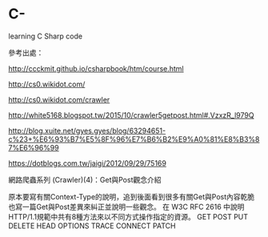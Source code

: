 # C-
learning C Sharp code

參考出處：

http://ccckmit.github.io/csharpbook/htm/course.html

http://cs0.wikidot.com/

http://cs0.wikidot.com/crawler

http://white5168.blogspot.tw/2015/10/crawler5getpost.html#.VzxzR_l979Q

http://blog.xuite.net/gyes.gyes/blog/63294651-c%23+%E6%93%B7%E5%8F%96%E7%B6%B2%E9%A0%81%E8%B3%87%E6%96%99

https://dotblogs.com.tw/jaigi/2012/09/29/75169


網路爬蟲系列 (Crawler)(4)：Get與Post觀念介紹
   
原本要寫有關Context-Type的說明，追到後面看到很多有關Get與Post內容乾脆也寫一篇Get與Post差異來糾正並說明一些觀念。 
在 W3C RFC 2616 中說明 HTTP/1.1規範中共有8種方法來以不同方式操作指定的資源。
GET
POST
PUT
DELETE
HEAD
OPTIONS
TRACE
CONNECT
PATCH

